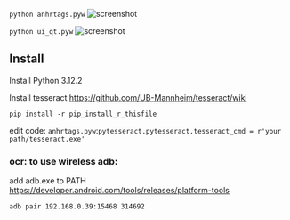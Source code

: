 ```python anhrtags.pyw```
![screenshot](screenshot/tag.png)

```python ui_qt.pyw```
![screenshot](screenshot/farm.png)

## Install
Install Python 3.12.2

Install tesseract https://github.com/UB-Mannheim/tesseract/wiki

```pip install -r pip_install_r_thisfile```

edit code:   ```anhrtags.pyw```:```pytesseract.pytesseract.tesseract_cmd = r'your path/tesseract.exe'```


### ocr: to use wireless adb:
  add adb.exe to PATH https://developer.android.com/tools/releases/platform-tools
  
  ```adb pair 192.168.0.39:15468 314692```
  

